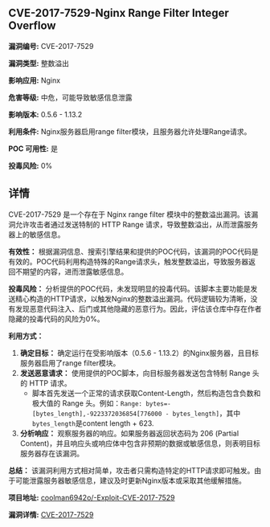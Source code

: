 ## CVE-2017-7529-Nginx Range Filter Integer Overflow

**漏洞编号:** CVE-2017-7529

**漏洞类型:** 整数溢出

**影响应用:** Nginx

**危害等级:** 中危，可能导致敏感信息泄露

**影响版本:** 0.5.6 - 1.13.2

**利用条件:** Nginx服务器启用range filter模块，且服务器允许处理Range请求。

**POC 可用性:** 是

**投毒风险:** 0%

## 详情

CVE-2017-7529 是一个存在于 Nginx range filter 模块中的整数溢出漏洞。该漏洞允许攻击者通过发送特制的 HTTP Range 请求，导致整数溢出，从而泄露服务器上的敏感信息。

**有效性：**
根据漏洞信息、搜索引擎结果和提供的POC代码，该漏洞的POC代码是有效的。POC代码利用构造特殊的Range请求头，触发整数溢出，导致服务器返回不期望的内容，进而泄露敏感信息。

**投毒风险：**
分析提供的POC代码，未发现明显的投毒代码。该脚本主要功能是发送精心构造的HTTP请求，以触发Nginx的整数溢出漏洞。代码逻辑较为清晰，没有发现恶意代码注入、后门或其他隐藏的恶意行为。因此，评估该仓库中存在作者隐藏的投毒代码的风险为0%。

**利用方式：**
1.  **确定目标：** 确定运行在受影响版本（0.5.6 - 1.13.2）的Nginx服务器，且目标服务器启用了range filter模块。
2.  **发送恶意请求：** 使用提供的POC脚本，向目标服务器发送包含特制 Range 头的 HTTP 请求。
    *   脚本首先发送一个正常的请求获取Content-Length，然后构造包含负数和极大值的 Range 头。例如：`Range: bytes=-[bytes_length],-9223372036854[776000 - bytes_length]`，其中`bytes_length`是content length + 623.
3.  **分析响应：** 观察服务器的响应。如果服务器返回状态码为 206 (Partial Content)，并且响应头或响应体中包含非预期的数据或敏感信息，则表明目标服务器存在该漏洞。

**总结：**
该漏洞利用方式相对简单，攻击者只需构造特定的HTTP请求即可触发。由于可能泄露服务器敏感信息，建议及时更新Nginx版本或采取其他缓解措施。

**项目地址:** [coolman6942o/-Exploit-CVE-2017-7529](https://github.com/coolman6942o/-Exploit-CVE-2017-7529)

**漏洞详情:** [CVE-2017-7529](https://nvd.nist.gov/vuln/detail/CVE-2017-7529)